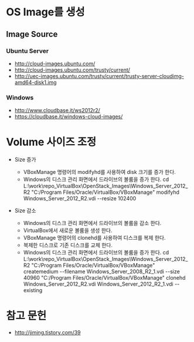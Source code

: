 # OS Image를 생성

## Image Source

### Ubuntu Server

* http://cloud-images.ubuntu.com/
* http://cloud-images.ubuntu.com/trusty/current/
* http://uec-images.ubuntu.com/trusty/current/trusty-server-cloudimg-amd64-disk1.img

### Windows

* http://www.cloudbase.it/ws2012r2/
* https://cloudbase.it/windows-cloud-images/

# Volume 사이즈 조정

* Size 증가
  * VBoxManage 명령어의 modifyhd를 사용하여 disk 크기를 증가 한다.
  * Windows의 디스크 관리 화면에서 드라이브의 볼륨을 증가 한다.
cd L:\work\repo_VirtualBox\OpenStack_Images\Windows_Server_2012_R2
"C:/Program Files/Oracle/VirtualBox/VBoxManage" modifyhd Windows_Server_2012_R2.vdi --resize 102400

* Size 감소
  * Windows의 디스크 관리 화면에서 드라이브의 볼륨을 감소 한다.
  * VirtualBox에서 새로운 볼륨을 생성 한다.
  * VBoxManage 명령어의 clonehd를 사용하여 디스크를 복제 한다.
  * 복제한 디스크로 기존 디스크를 교체 한다.
  * Windows의 디스크 관리 화면에서 드라이브의 볼륨을 증가 한다.
cd L:\work\repo_VirtualBox\OpenStack_Images\Windows_Server_2012_R2
"C:/Program Files/Oracle/VirtualBox/VBoxManage" createmedium --filename Windows_Server_2008_R2_1.vdi --size 40960
"C:/Program Files/Oracle/VirtualBox/VBoxManage" clonehd Windows_Server_2012_R2.vdi Windows_Server_2012_R2_1.vdi --existing

# 참고 문헌

* http://jiming.tistory.com/39

